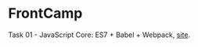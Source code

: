 # FrontCamp

Task 01 - JavaScript Core: ES7 + Babel + Webpack, [site](https://task-01-jscore-es6-babel-webpack.netlify.com/).